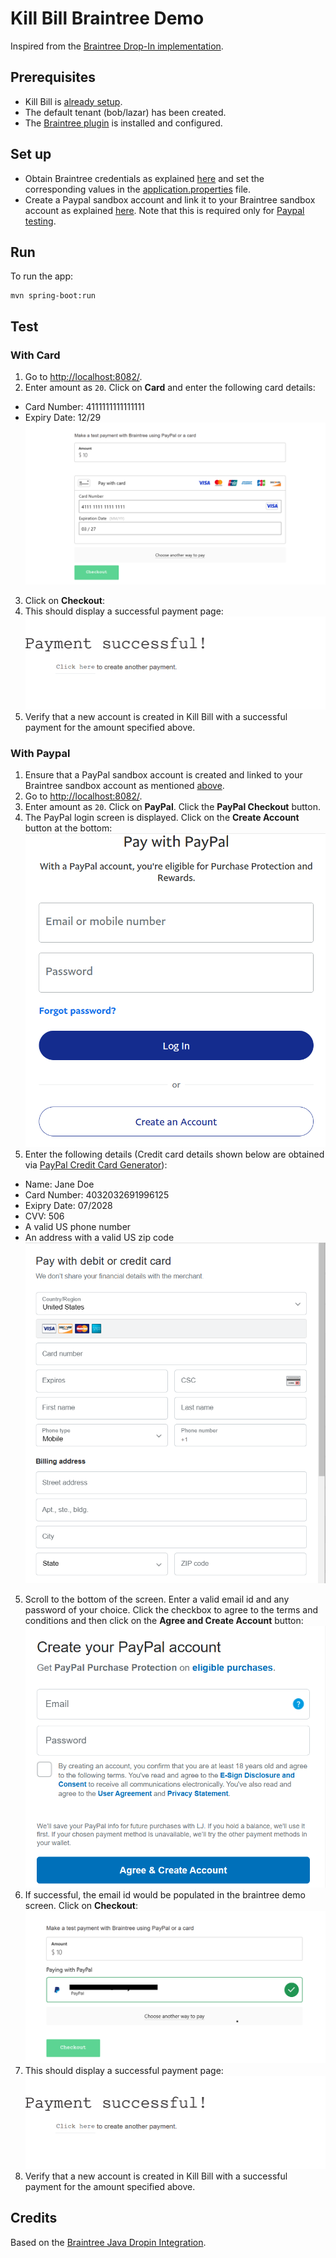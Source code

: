 # Kill Bill Braintree Demo


Inspired from the [Braintree Drop-In implementation](https://developer.paypal.com/braintree/docs/start/drop-in).

## Prerequisites

* Kill Bill is [already setup](https://docs.killbill.io/latest/getting_started.html).
* The default tenant (bob/lazar) has been created.
* The [Braintree plugin](https://github.com/killbill/killbill-braintree) is installed and configured.

## Set up

* Obtain Braintree credentials as explained [here](https://github.com/killbill/killbill-braintree#configuration) and set the corresponding values in the [application.properties](https://github.com/killbill/killbill-braintree-demo/blob/0c8d38a300f32a38768b81584b4e7aa1fc5ba956/src/main/resources/application.properties) file.
* Create a Paypal sandbox account and link it to your Braintree sandbox account as explained [here](https://developer.paypal.com/braintree/docs/guides/paypal/testing-go-live/php#linked-paypal-testing). Note that this is required only for [Paypal testing](#with-paypal).


## Run

To run the app:

```
mvn spring-boot:run
```

## Test 


### With Card


1. Go to [http://localhost:8082/](http://localhost:8082/).
2. Enter amount as `20`. Click on **Card** and enter the following card details: 
  * Card Number: 4111111111111111
  * Expiry Date: 12/29
![Screen 1](doc-assets/screen1.png)  
3. Click on **Checkout**:
4. This should display a successful payment page:
![Screen 2](doc-assets/screen2.png)
5. Verify that a new account is created in Kill Bill with a successful payment for the amount specified above.

### With Paypal

1. Ensure that a PayPal sandbox account is created and linked to your Braintree sandbox account as mentioned [above](#set-up). 
1. Go to [http://localhost:8082/](http://localhost:8082/).
2. Enter amount as `20`. Click on **PayPal**. Click the **PayPal Checkout** button.
3. The PayPal login screen is displayed. Click on the **Create Account** button at the bottom:
![Screen 1](doc-assets/paypal-screen1.png) 
4. Enter the following details (Credit card details shown below are obtained via [PayPal Credit Card Generator](https://developer.paypal.com/api/rest/sandbox/card-testing/#link-creditcardgeneratorfortesting)):
  * Name: Jane Doe
  * Card Number: 4032032691996125
  * Exipry Date: 07/2028
  * CVV: 506
  * A valid US phone number
  * An address with a valid US zip code
![Screen 2](doc-assets/paypal-screen2.png) 
5. Scroll to the bottom of the screen. Enter a valid email id and any password of your choice. Click the checkbox to agree to the terms and conditions and then click on the **Agree and Create Account** button:
![Screen 3](doc-assets/paypal-screen3.png) 
6. If successful, the email id would be populated in the braintree demo screen. Click on **Checkout**:
![Screen 4](doc-assets/paypal-screen4.png) 
4. This should display a successful payment page:
![Screen 2](doc-assets/screen2.png)
5. Verify that a new account is created in Kill Bill with a successful payment for the amount specified above.


## Credits

Based on the [Braintree Java Dropin Integration](https://github.com/braintree/braintree_spring_example).